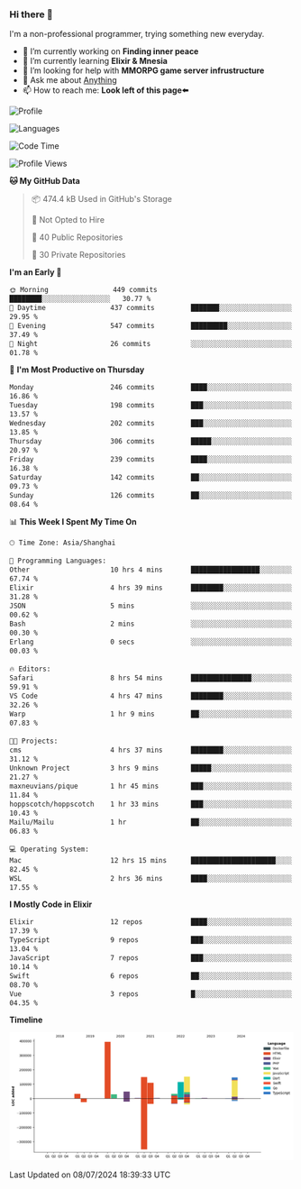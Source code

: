 ### Hi there 👋

I'm a non-professional programmer, trying something new everyday.

<!--
**dyzdyz010/dyzdyz010** is a ✨ _special_ ✨ repository because its `README.md` (this file) appears on your GitHub profile.
-->

- 🔭 I’m currently working on **Finding inner peace**
- 🌱 I’m currently learning **Elixir & Mnesia**
- 🤔 I’m looking for help with **MMORPG game server infrustructure**
- 💬 Ask me about [Anything](https://github.com/dyzdyz010/dyzdyz010/issues)
- 📫 How to reach me: **Look left of this page⬅️**

<!-- - 👯 I’m looking to collaborate on
- 😄 Pronouns: ...
- ⚡ Fun fact: ...
 -->
 
![Profile](https://github-readme-stats.vercel.app/api?username=dyzdyz010&count_private=true&show_icons=true&theme=dracula)

![Languages](https://github-readme-stats.vercel.app/api/top-langs/?username=dyzdyz010&layout=compact&theme=dracula)

<!--START_SECTION:waka-->
![Code Time](http://img.shields.io/badge/Code%20Time-1%2C660%20hrs%209%20mins-blue)

![Profile Views](http://img.shields.io/badge/Profile%20Views-4-blue)

**🐱 My GitHub Data** 

> 📦 474.4 kB Used in GitHub's Storage 
 > 
> 🚫 Not Opted to Hire
 > 
> 📜 40 Public Repositories 
 > 
> 🔑 30 Private Repositories 
 > 
**I'm an Early 🐤** 

```text
🌞 Morning                449 commits         ████████░░░░░░░░░░░░░░░░░   30.77 % 
🌆 Daytime                437 commits         ███████░░░░░░░░░░░░░░░░░░   29.95 % 
🌃 Evening                547 commits         █████████░░░░░░░░░░░░░░░░   37.49 % 
🌙 Night                  26 commits          ░░░░░░░░░░░░░░░░░░░░░░░░░   01.78 % 
```
📅 **I'm Most Productive on Thursday** 

```text
Monday                   246 commits         ████░░░░░░░░░░░░░░░░░░░░░   16.86 % 
Tuesday                  198 commits         ███░░░░░░░░░░░░░░░░░░░░░░   13.57 % 
Wednesday                202 commits         ███░░░░░░░░░░░░░░░░░░░░░░   13.85 % 
Thursday                 306 commits         █████░░░░░░░░░░░░░░░░░░░░   20.97 % 
Friday                   239 commits         ████░░░░░░░░░░░░░░░░░░░░░   16.38 % 
Saturday                 142 commits         ██░░░░░░░░░░░░░░░░░░░░░░░   09.73 % 
Sunday                   126 commits         ██░░░░░░░░░░░░░░░░░░░░░░░   08.64 % 
```


📊 **This Week I Spent My Time On** 

```text
🕑︎ Time Zone: Asia/Shanghai

💬 Programming Languages: 
Other                    10 hrs 4 mins       █████████████████░░░░░░░░   67.74 % 
Elixir                   4 hrs 39 mins       ████████░░░░░░░░░░░░░░░░░   31.28 % 
JSON                     5 mins              ░░░░░░░░░░░░░░░░░░░░░░░░░   00.62 % 
Bash                     2 mins              ░░░░░░░░░░░░░░░░░░░░░░░░░   00.30 % 
Erlang                   0 secs              ░░░░░░░░░░░░░░░░░░░░░░░░░   00.03 % 

🔥 Editors: 
Safari                   8 hrs 54 mins       ███████████████░░░░░░░░░░   59.91 % 
VS Code                  4 hrs 47 mins       ████████░░░░░░░░░░░░░░░░░   32.26 % 
Warp                     1 hr 9 mins         ██░░░░░░░░░░░░░░░░░░░░░░░   07.83 % 

🐱‍💻 Projects: 
cms                      4 hrs 37 mins       ████████░░░░░░░░░░░░░░░░░   31.12 % 
Unknown Project          3 hrs 9 mins        █████░░░░░░░░░░░░░░░░░░░░   21.27 % 
maxneuvians/pique        1 hr 45 mins        ███░░░░░░░░░░░░░░░░░░░░░░   11.84 % 
hoppscotch/hoppscotch    1 hr 33 mins        ███░░░░░░░░░░░░░░░░░░░░░░   10.43 % 
Mailu/Mailu              1 hr                ██░░░░░░░░░░░░░░░░░░░░░░░   06.83 % 

💻 Operating System: 
Mac                      12 hrs 15 mins      █████████████████████░░░░   82.45 % 
WSL                      2 hrs 36 mins       ████░░░░░░░░░░░░░░░░░░░░░   17.55 % 
```

**I Mostly Code in Elixir** 

```text
Elixir                   12 repos            ████░░░░░░░░░░░░░░░░░░░░░   17.39 % 
TypeScript               9 repos             ███░░░░░░░░░░░░░░░░░░░░░░   13.04 % 
JavaScript               7 repos             ███░░░░░░░░░░░░░░░░░░░░░░   10.14 % 
Swift                    6 repos             ██░░░░░░░░░░░░░░░░░░░░░░░   08.70 % 
Vue                      3 repos             █░░░░░░░░░░░░░░░░░░░░░░░░   04.35 % 
```



**Timeline**

![Lines of Code chart](https://raw.githubusercontent.com/dyzdyz010/dyzdyz010/master/assets/bar_graph.png)


 Last Updated on 08/07/2024 18:39:33 UTC
<!--END_SECTION:waka-->

